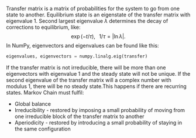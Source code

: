 Transfer matrix is a matrix of probabilities for the system to go from one state to another.
Equilibrium state is an eigenstate of the transfer matrix with eigenvalue 1. Second largest eigenvalue $\lambda$ determines the decay of corrections to equilibrium, like:
$$
\exp(-t/\tau),\;\;\;1/\tau=|\ln\lambda|.
$$
In NumPy, eigenvectors and eigenvalues can be found like this:
```Python
eigenvalues, eigenvectors = numpy.linalg.eig(transfer)
```
If the transfer matrix is not irreducible, there will be more than one eigenvectors with eigenvalue 1 and the steady state will not be unique.
If the second eigenvalue of the transfer matrix will a complex number with modulus 1, there will be no steady state.This happens if there are recurring states.
Markov Chain must fulfil:
- Global balance
- Irreducibility - restored by imposing a small probability of moving from one irreducible block of the transfer matrix to another
- Aperiodicity - restored by introducing a small probability of staying in the same configuration